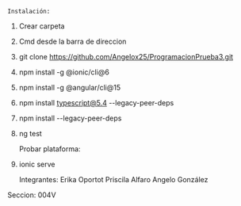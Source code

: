     Instalación:

1. Crear carpeta
2. Cmd desde la barra de direccion
3. git clone https://github.com/Angelox25/ProgramacionPrueba3.git
4. npm install -g @ionic/cli@6 
5. npm install -g @angular/cli@15 
6. npm install typescript@5.4 --legacy-peer-deps 
7. npm install --legacy-peer-deps  
8. ng test

    Probar plataforma:
1. ionic serve

    Integrantes:
Erika Oportot
Priscila Alfaro
Angelo González

Seccion: 004V
